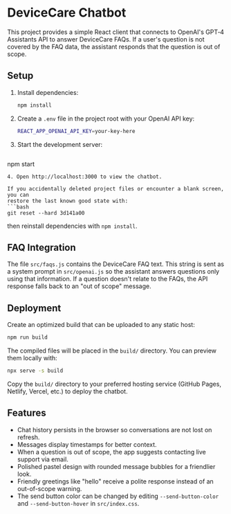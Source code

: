 # DeviceCare Chatbot

This project provides a simple React client that connects to OpenAI's GPT‑4 Assistants API to answer DeviceCare FAQs. If a user's question is not covered by the FAQ data, the assistant responds that the question is out of scope.

## Setup

1. Install dependencies:
   ```bash
   npm install
   ```
2. Create a `.env` file in the project root with your OpenAI API key:
   ```bash
   REACT_APP_OPENAI_API_KEY=your-key-here
   ```
3. Start the development server:
   ```bash
  npm start
  ```
4. Open http://localhost:3000 to view the chatbot.

If you accidentally deleted project files or encounter a blank screen, you can
restore the last known good state with:
```bash
git reset --hard 3d141a00
```
then reinstall dependencies with `npm install`.

## FAQ Integration

The file `src/faqs.js` contains the DeviceCare FAQ text. This string is sent as a system prompt in `src/openai.js` so the assistant answers questions only using that information. If a question doesn't relate to the FAQs, the API response falls back to an "out of scope" message.

## Deployment

Create an optimized build that can be uploaded to any static host:

```bash
npm run build
```

The compiled files will be placed in the `build/` directory. You can preview them locally with:

```bash
npx serve -s build
```

Copy the `build/` directory to your preferred hosting service (GitHub Pages, Netlify, Vercel, etc.) to deploy the chatbot.

## Features

- Chat history persists in the browser so conversations are not lost on refresh.
- Messages display timestamps for better context.
- When a question is out of scope, the app suggests contacting live support via email.
- Polished pastel design with rounded message bubbles for a friendlier look.
- Friendly greetings like "hello" receive a polite response instead of an out-of-scope warning.
- The send button color can be changed by editing `--send-button-color` and `--send-button-hover` in `src/index.css`.
